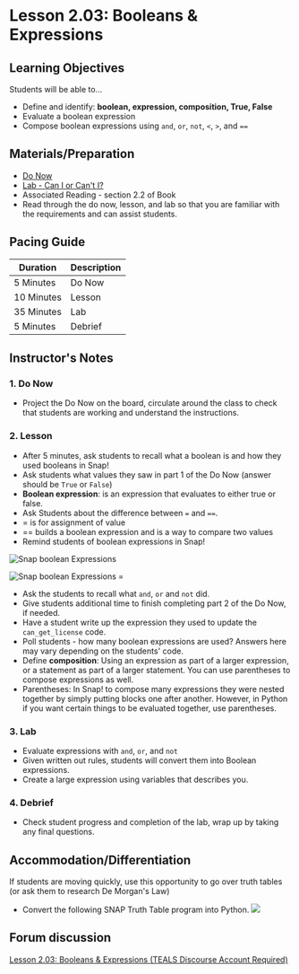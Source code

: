 # Lesson 2.03: Booleans & Expressions

## Learning Objectives
Students will be able to... 
* Define and identify: **boolean, expression, composition, True, False**
* Evaluate a boolean expression
* Compose boolean expressions using `and`, `or`, `not`, `<`, `>`, and `==` 

## Materials/Preparation
* [Do Now]
* [Lab - Can I or Can't I?]
* Associated Reading - section 2.2 of Book
* Read through the do now, lesson, and lab so that you are familiar with the requirements and can assist students.

## Pacing Guide
| **Duration**   | **Description** |
| ---------- | ----------- |
| 5 Minutes  | Do Now      |
| 10 Minutes | Lesson      |
| 35 Minutes | Lab         |
| 5 Minutes | Debrief  |

## Instructor's Notes
### 1. Do Now
* Project the Do Now on the board, circulate around the class to check that students are working and understand the instructions. 
### 2. Lesson
* After 5 minutes, ask students to recall what a boolean is and how they used booleans in Snap!
* Ask students what values they saw in part 1 of the Do Now (answer should be `True` or `False`) 
* **Boolean expression**: is an expression that evaluates to either true or false.
* Ask Students about the difference between `=` and `==`. 
* = is for assignment of value 
* == builds a boolean expression and is a way to compare two values
* Remind students of boolean expressions in Snap! 

![Snap boolean Expressions](snap_boolean_expressions.png)

![Snap boolean Expressions =](snap_boolean_expressions_equals.png)

* Ask the students to recall what `and`, `or` and `not` did.
* Give students additional time to finish completing part 2 of the Do Now, if needed. 
* Have a student write up the expression they used to update the `can_get_license` code.
* Poll students - how many boolean expressions are used? Answers here may vary depending on the students' code. 
* Define **composition**: Using an expression as part of a larger expression, or a statement as part of a larger statement. You can use parentheses to compose expressions as well.
* Parentheses: In Snap! to compose many expressions they were nested together by simply putting blocks one after another. However, in Python if you want certain things to be evaluated together, use parentheses.
### 3. Lab
* Evaluate expressions with `and`, `or`, and `not`
* Given written out rules, students will convert them into Boolean expressions.
* Create a large expression using variables that describes you.
### 4. Debrief
* Check student progress and completion of the lab, wrap up by taking any final questions.

## Accommodation/Differentiation
If students are moving quickly, use this opportunity to go over truth tables (or ask them to research De Morgan's Law) 
* Convert the following SNAP Truth Table program into Python.
![](Lesson%202.03%20Truth%20Table.png)

## Forum discussion
[Lesson 2.03: Booleans & Expressions (TEALS Discourse Account Required)](https://forums.tealsk12.org/c/2nd-semester-unit-2/lesson-2-03-booleans-expressions)

  
[Do Now]:do_now.md
[Lab - Can I or Can't I?]:lab.md
